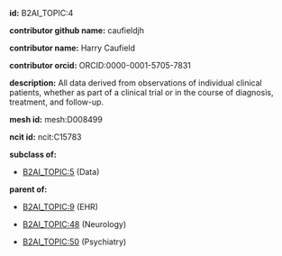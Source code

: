 **id:** B2AI_TOPIC:4

**contributor github name:** caufieldjh

**contributor name:** Harry Caufield

**contributor orcid:** ORCID:0000-0001-5705-7831

**description:** All data derived from observations of individual clinical patients, whether as part of a clinical trial or in the course of diagnosis, treatment, and follow-up.

**mesh id:** mesh:D008499

**ncit id:** ncit:C15783

**subclass of:**

- [B2AI_TOPIC:5](../topics/Data.markdown) (Data)

**parent of:**

- [B2AI_TOPIC:9](../EHR.markdown) (EHR)

- [B2AI_TOPIC:48](../Neurology.markdown) (Neurology)

- [B2AI_TOPIC:50](../Psychiatry.markdown) (Psychiatry)
